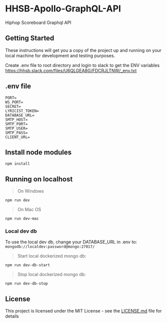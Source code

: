# HHSB-Apollo-GraphQL-API

Hiphop Scoreboard Graphql API

## Getting Started

These instructions will get you a copy of the project up and running on your local machine for development and testing purposes.

Create .env file to root directory and login to slack to get the ENV variables https://hhsb.slack.com/files/U6QLGEA8G/FDCRJLTNW/_env.txt

## .env file
```
PORT=
WS_PORT=
SECRET=
LYRICIST_TOKEN=
DATABASE_URL=
SMTP_HOST=
SMTP_PORT=
SMTP_USER=
SMTP_PASS=
CLIENT_URL=
```

## Install node modules
```
npm install
```

## Running on localhost
> On Windows
```
npm run dev
```

> On Mac OS
```
npm run dev-mac
```

### Local dev db

To use the local dev db, change your DATABASE_URL in .env to: `mongodb://localdev:password@mongo:27017/`

> Start local dockerized mongo db:
```
npm run dev-db-start
```

> Stop local dockerized mongo db:
```
npm run dev-db-stop
```

## License

This project is licensed under the MIT License - see the [LICENSE.md](LICENSE.md) file for details
